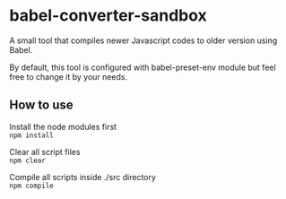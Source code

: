# babel-converter-sandbox
A small tool that compiles newer Javascript codes to older version using Babel.  
  
By default, this tool is configured with babel-preset-env module but feel free to change it by your needs.  
  
## How to use
Install the node modules first  
`npm install`
  
Clear all script files  
`npm clear`  
  
Compile all scripts inside ./src directory  
`npm compile`  
